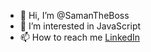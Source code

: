 - 👋 Hi, I’m @SamanTheBoss
- 👀 I’m interested in JavaScript
- 📫 How to reach me [LinkedIn](https://www.linkedin.com/in/saman-muradi-87a11a111/)

<!---
SamanTheBoss/SamanTheBoss is a ✨ special ✨ repository because its `README.md` (this file) appears on your GitHub profile.
You can click the Preview link to take a look at your changes.
--->

